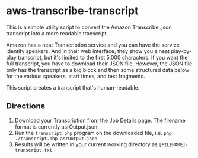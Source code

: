 # aws-transcribe-transcript
This is a simple utility script to convert the Amazon Transcribe .json transcript into a more readable transcript.

Amazon has a neat Transcription service and you can have the service identify speakers. And in their web interface, they show you a neat play-by-play transcript, but it's limited to the first 5,000 characters. If you want the full transcript, you have to download their JSON file. However, the JSON file only has the transcript as a big block and then some structured data below for the various speakers, start times, and text fragments.

This script creates a transcript that's human-readable.

## Directions

1. Download your Transcription from the Job Details page. The filename format is currently asrOutput.json.
2. Run the `transcript.php` program on the downloaded file, i.e. `php ./transcript.php asrOutput.json`
3. Results will be written in your current working directory as `[FILENAME]-transcript.txt`

